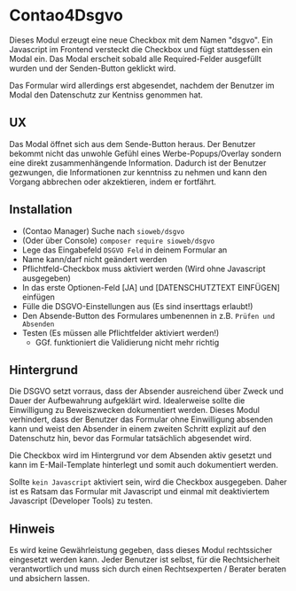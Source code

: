 # Contao4Dsgvo

Dieses Modul erzeugt eine neue Checkbox mit dem Namen "dsgvo". Ein Javascript im Frontend versteckt die Checkbox und fügt stattdessen ein Modal ein. Das Modal erscheit sobald alle Required-Felder ausgefüllt wurden und der Senden-Button geklickt wird.

Das Formular wird allerdings erst abgesendet, nachdem der Benutzer im Modal den Datenschutz zur Kentniss genommen hat.

## UX

Das Modal öffnet sich aus dem Sende-Button heraus. Der Benutzer bekommt nicht das unwohle Gefühl eines Werbe-Popups/Overlay sondern eine direkt zusammenhängende Information. Dadurch ist der Benutzer gezwungen, die Informationen zur kenntniss zu nehmen und kann den Vorgang abbrechen oder akzektieren, indem er fortfährt. 

## Installation

- (Contao Manager) Suche nach `sioweb/dsgvo`
- (Oder über Console) `composer require sioweb/dsgvo`
- Lege das Eingabefeld `DSGVO Feld` in deinem Formular an
- Name kann/darf nicht geändert werden
- Pflichtfeld-Checkbox muss aktiviert werden (Wird ohne Javascript ausgegeben)
- In das erste Optionen-Feld [JA] und [DATENSCHUTZTEXT EINFÜGEN] einfügen
- Fülle die DSGVO-Einstellungen aus (Es sind inserttags erlaubt!)
- Den Absende-Button des Formulares umbenennen in z.B. `Prüfen und Absenden`
- Testen (Es müssen alle Pflichtfelder aktiviert werden!)
    - GGf. funktioniert die Validierung nicht mehr richtig
    
## Hintergrund

Die DSGVO setzt vorraus, dass der Absender ausreichend über Zweck und Dauer der Aufbewahrung aufgeklärt wird. Idealerweise sollte die Einwilligung zu Beweiszwecken dokumentiert werden. Dieses Modul verhindert, dass der Benutzer das Formular ohne Einwilligung absenden kann und weist den Absender in einem zweiten Schritt explizit auf den Datenschutz hin, bevor das Formular tatsächlich abgesendet wird.

Die Checkbox wird im Hintergrund vor dem Absenden aktiv gesetzt und kann im E-Mail-Template hinterlegt und somit auch dokumentiert werden.

Sollte `kein Javascript` aktiviert sein, wird die Checkbox ausgegeben. Daher ist es Ratsam das Formular mit Javascript und einmal mit deaktiviertem Javascript (Developer Tools) zu testen.

## Hinweis

Es wird keine Gewährleistung gegeben, dass dieses Modul rechtssicher eingesetzt werden kann. Jeder Benutzer ist selbst, für die Rechtsicherheit verantwortlich und muss sich durch einen Rechtsexperten / Berater beraten und absichern lassen.
